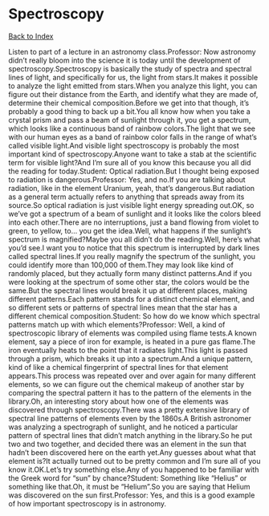 # Spectroscopy
[Back to Index](https://github.com/windows10010/tpoExtractor/blog/master/README.md)

Listen to part of a lecture in an astronomy class.Professor: Now astronomy didn’t really bloom into the science it is today until the development of spectroscopy.Spectroscopy is basically the study of spectra and spectral lines of light, and specifically for us, the light from stars.It makes it possible to analyze the light emitted from stars.When you analyze this light, you can figure out their distance from the Earth, and identify what they are made of, determine their chemical composition.Before we get into that though, it’s probably a good thing to back up a bit.You all know how when you take a crystal prism and pass a beam of sunlight through it, you get a spectrum, which looks like a continuous band of rainbow colors.The light that we see with our human eyes as a band of rainbow color falls in the range of what’s called visible light.And visible light spectroscopy is probably the most important kind of spectroscopy.Anyone want to take a stab at the scientific term for visible light?And I’m sure all of you know this because you all did the reading for today.Student: Optical radiation.But I thought being exposed to radiation is dangerous.Professor: Yes, and no.If you are talking about radiation, like in the element Uranium, yeah, that’s dangerous.But radiation as a general term actually refers to anything that spreads away from its source.So optical radiation is just visible light energy spreading out.OK, so we’ve got a spectrum of a beam of sunlight and it looks like the colors bleed into each other.There are no interruptions, just a band flowing from violet to green, to yellow, to… you get the idea.Well, what happens if the sunlight’s spectrum is magnified?Maybe you all didn’t do the reading.Well, here’s what you’d see.I want you to notice that this spectrum is interrupted by dark lines called spectral lines.If you really magnify the spectrum of the sunlight, you could identify more than 100,000 of them.They may look like kind of randomly placed, but they actually form many distinct patterns.And if you were looking at the spectrum of some other star, the colors would be the same.But the spectral lines would break it up at different places, making different patterns.Each pattern stands for a distinct chemical element, and so different sets or patterns of spectral lines mean that the star has a different chemical composition.Student: So how do we know which spectral patterns match up with which elements?Professor: Well, a kind of spectroscopic library of elements was compiled using flame tests.A known element, say a piece of iron for example, is heated in a pure gas flame.The iron eventually heats to the point that it radiates light.This light is passed through a prism, which breaks it up into a spectrum.And a unique pattern, kind of like a chemical fingerprint of spectral lines for that element appears.This process was repeated over and over again for many different elements, so we can figure out the chemical makeup of another star by comparing the spectral pattern it has to the pattern of the elements in the library.Oh, an interesting story about how one of the elements was discovered through spectroscopy.There was a pretty extensive library of spectral line patterns of elements even by the 1860s.A British astronomer was analyzing a spectrograph of sunlight, and he noticed a particular pattern of spectral lines that didn’t match anything in the library.So he put two and two together, and decided there was an element in the sun that hadn’t been discovered here on the earth yet.Any guesses about what that element is?It actually turned out to be pretty common and I’m sure all of you know it.OK.Let’s try something else.Any of you happened to be familiar with the Greek word for “sun” by chance?Student: Something like “Helius” or something like that.Oh, it must be “Helium”.So you are saying that Helium was discovered on the sun first.Professor: Yes, and this is a good example of how important spectroscopy is in astronomy.